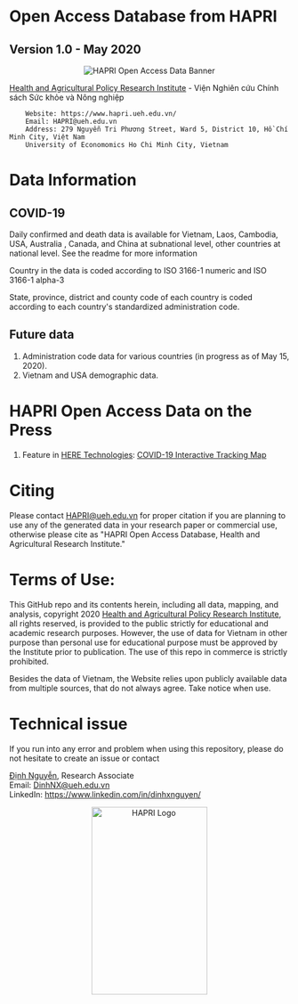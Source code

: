# Open Access Database from HAPRI
## Version 1.0 - May 2020

<p align="center">
   <img src="https://static.wixstatic.com/media/742178_c317772c976e4134a1ca1f068bba3c46~mv2.png" alt="HAPRI Open Access Data Banner"/>
</p>

[Health and Agricultural Policy Research Institute](https://www.hapri.ueh.edu.vn/) - Viện Nghiên cứu Chính sách Sức khỏe và Nông nghiệp

        Website: https://www.hapri.ueh.edu.vn/
        Email: HAPRI@ueh.edu.vn
        Address: 279 Nguyễn Tri Phương Street, Ward 5, District 10, Hồ Chí Minh City, Việt Nam
        University of Economomics Ho Chi Minh City, Vietnam

# Data Information

## COVID-19
Daily confirmed and death data is available for Vietnam, Laos, Cambodia, USA, Australia , Canada, and China at subnational level, other countries at national level. See the readme for more information

Country in the data is coded according to ISO 3166-1 numeric and ISO 3166-1 alpha-3

State, province, district and county code of each country is coded according to each country's standardized administration code.

## Future data
1. Administration code data for various countries (in progress as of May 15, 2020).
2. Vietnam and USA demographic data.

# HAPRI Open Access Data on the Press
1. Feature in [HERE Technologies](https://www.here.com/): [COVID-19 Interactive Tracking Map](https://app.developer.here.com/coronavirus/)


# Citing
Please contact <HAPRI@ueh.edu.vn> for proper citation if you are planning to use any of the generated data in your research paper or commercial use, otherwise please cite as "HAPRI Open Access Database, Health and Agricultural Research Institute."

# Terms of Use:

This GitHub repo and its contents herein, including all data, mapping, and analysis, copyright 2020 [Health and Agricultural Policy Research Institute](https://www.hapri.ueh.edu.vn/), all rights reserved, is provided to the public strictly for educational and academic research purposes. However, the use of data for Vietnam in other purpose than personal use for educational purpose must be approved by the Institute prior to publication. The use of this repo in commerce is strictly prohibited.

Besides the data of Vietnam, the Website relies upon publicly available data from multiple sources, that do not always agree. Take notice when use.

# Technical issue

If you run into any error and problem when using this repository, please do not hesitate to create an issue or contact

[Định Nguyễn](https://www.hapri.ueh.edu.vn/People/Dinh-X-Nguyen), Research Associate \
Email: <DinhNX@ueh.edu.vn> \
LinkedIn: https://www.linkedin.com/in/dinhxnguyen/


<p align="center">
   <img src="https://static.wixstatic.com/media/742178_c1375cf8dde04d6c95b87b0112b85a59~mv2.png" alt="HAPRI Logo" width="207.25px" height="337.75px"/>
</p>
